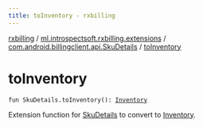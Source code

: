 ```yaml
---
title: toInventory - rxbilling
---
```


[rxbilling](../../index.html) / [ml.introspectsoft.rxbilling.extensions](../index.html) / [com.android.billingclient.api.SkuDetails](index.html) / [toInventory](./to-inventory.html)

# toInventory

`fun SkuDetails.toInventory(): `[`Inventory`](../../ml.introspectsoft.rxbilling/-inventory/index.html)

Extension function for [SkuDetails](#) to convert to [Inventory](../../ml.introspectsoft.rxbilling/-inventory/index.html).

